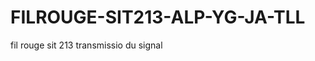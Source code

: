 FILROUGE-SIT213-ALP-YG-JA-TLL
=============================

fil rouge sit 213 transmissio du signal 
